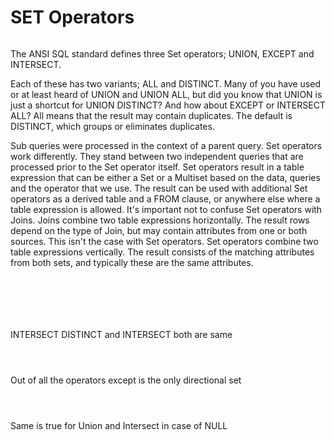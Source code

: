 # SET Operators

<figure><img src=".gitbook/assets/image (4) (1).png" alt=""><figcaption></figcaption></figure>

The ANSI SQL standard defines three Set operators; UNION, EXCEPT and INTERSECT.

Each of these has two variants; ALL and DISTINCT. Many of you have used or at least heard of UNION and UNION ALL, but did you know that UNION is just a shortcut for UNION DISTINCT? And how about EXCEPT or INTERSECT ALL? All means that the result may contain duplicates. The default is DISTINCT, which groups or eliminates duplicates.

Sub queries were processed in the context of a parent query. Set operators work differently. They stand between two independent queries that are processed prior to the Set operator itself. Set operators result in a table expression that can be either a Set or a Multiset based on the data, queries and the operator that we use. The result can be used with additional Set operators as a derived table and a FROM clause, or anywhere else where a table expression is allowed. It's important not to confuse Set operators with Joins. Joins combine two table expressions horizontally. The result rows depend on the type of Join, but may contain attributes from one or both sources. This isn't the case with Set operators. Set operators combine two table expressions vertically. The result consists of the matching attributes from both sets, and typically these are the same attributes.

<figure><img src=".gitbook/assets/image (6) (1).png" alt=""><figcaption></figcaption></figure>

<figure><img src=".gitbook/assets/image (7) (1).png" alt=""><figcaption></figcaption></figure>

<figure><img src=".gitbook/assets/image (8) (1).png" alt=""><figcaption></figcaption></figure>

<figure><img src=".gitbook/assets/image (9) (1).png" alt=""><figcaption></figcaption></figure>

<figure><img src=".gitbook/assets/image (10) (1).png" alt=""><figcaption></figcaption></figure>

<figure><img src=".gitbook/assets/image (11) (1).png" alt=""><figcaption></figcaption></figure>

INTERSECT DISTINCT and INTERSECT both are same

<figure><img src=".gitbook/assets/image (13) (1).png" alt=""><figcaption></figcaption></figure>

<figure><img src=".gitbook/assets/image (14) (1).png" alt=""><figcaption></figcaption></figure>

<figure><img src=".gitbook/assets/image (15) (1).png" alt=""><figcaption></figcaption></figure>

Out of all the operators except is the only directional set

<figure><img src=".gitbook/assets/image (16) (1).png" alt=""><figcaption></figcaption></figure>

<figure><img src=".gitbook/assets/image (17) (1).png" alt=""><figcaption></figcaption></figure>

<figure><img src=".gitbook/assets/image (18) (1).png" alt=""><figcaption></figcaption></figure>

Same is true for Union and Intersect in case of NULL

